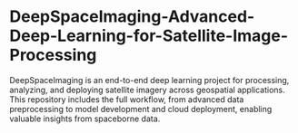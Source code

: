 # DeepSpaceImaging-Advanced-Deep-Learning-for-Satellite-Image-Processing
 DeepSpaceImaging is an end-to-end deep learning project for processing, analyzing, and deploying satellite imagery across geospatial applications. This repository includes the full workflow, from advanced data preprocessing to model development and cloud deployment, enabling valuable insights from spaceborne data.
